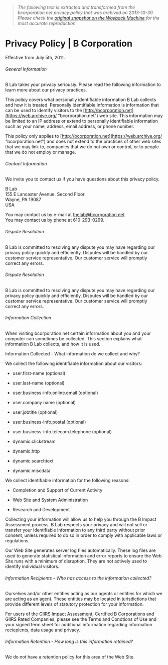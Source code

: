 > *The following text is extracted and transformed from the bcorporation.net privacy policy that was archived on 2013-10-30. Please check the [original snapshot on the Wayback Machine](https://web.archive.org/web/20131030035124id_/http%3A//www.bcorporation.net/privacy-policy) for the most accurate reproduction.*

# Privacy Policy | B Corporation

Effective from July 5th, 2011.

###### General Information

B Lab takes your privacy seriously. Please read the following information to learn more about our privacy practices.

This policy covers what personally identifiable information B Lab collects and how it is treated. Personally identifiable information is information that can be used to identify visitors to the [http://bcorporation.net](https://web.archive.org/ "bcorporation.net") web site. This information may be limited to an IP address or extend to personally identifiable information such as your name, address, email address, or phone number.

This policy only applies to [http://bcorporation.net](https://web.archive.org/ "bcorporation.net") and does not extend to the practices of other web sites that we may link to, companies that we do not own or control, or to people that we do not employ or manage.

###### Contact Information

We invite you to contact us if you have questions about this privacy policy.

B Lab  
155 E Lancaster Avenue, Second Floor  
Wayne, PA 19087  
USA

You may contact us by e-mail at [thelab@bcorporation.net](mailto:thelab@bcorporation.net "Email Us")  
You may contact us by phone at 610-293-0299.

###### Dispute Resolution

B Lab is committed to resolving any dispute you may have regarding our privacy policy quickly and efficiently. Disputes will be handled by our customer service representative. Our customer service will promptly correct any errors.

###### Dispute Resolution

B Lab is committed to resolving any dispute you may have regarding our privacy policy quickly and efficiently. Disputes will be handled by our customer service representative. Our customer service will promptly correct any errors.

###### Information Collection

When visiting bcorporation.net certain information about you and your computer can sometimes be collected. This section explains what information B Lab collects, and how it is used.

Information Collected - What information do we collect and why?

We collect the following identifiable information about our visitors:

  * user.first-name (optional)

  * user.last-name (optional)

  * user.business-info.online.email (optional)

  * user.company name (optional)

  * user.jobtitle (optional)

  * user.business-info.postal (optional)

  * user.business-info.telecom.telephone (optional)

  * dynamic.clickstream

  * dynamic.http

  * dynamic.searchtext

  * dynamic.miscdata




We collect identifiable information for the following reasons:

  * Completion and Support of Current Activity

  * Web Site and System Administration

  * Research and Development




Collecting your information will allow us to help you through the B Impact Assessment process. B Lab respects your privacy and will not sell or transfer your identifiable information to any third party without prior consent, unless required to do so in order to comply with applicable laws or regulations.

Our Web Site generates server log files automatically. These log files are used to generate statistical information and error reports to ensure the Web Site runs with a minimum of disruption. They are not actively used to identify individual visitors.

###### Information Recipients - Who has access to the information collected?

Ourselves and/or other entities acting as our agents or entities for which we are acting as an agent. These entities may be located in jurisdictions that provide different levels of statutory protection for your information.

For users of the GIIRS Impact Assessment, Certified B Corporations and GIIRS Rated Companies, please see the Terms and Condtions of Use and your signed term sheet for additional information regarding information reciepients, data usage and privacy.

###### Information Retention - How long is this information retained?

We do not have a retention policy for this area of the Web Site.
